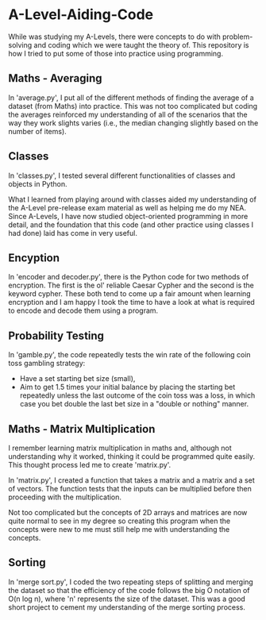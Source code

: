# A-Level-Aiding-Code
While was studying my A-Levels, there were concepts to do with problem-solving and coding which we were taught the theory of. This repository is how I tried to put some of those into practice using programming.

## Maths - Averaging

In 'average.py', I put all of the different methods of finding the average of a dataset (from Maths) into practice. This was not too complicated but coding the averages reinforced my understanding of all of the scenarios that the way they work slights varies (i.e., the median changing slightly based on the number of items).

## Classes

In 'classes.py', I tested several different functionalities of classes and objects in Python.

What I learned from playing around with classes aided my understanding of the A-Level pre-release exam material as well as helping me do my NEA. Since A-Levels, I have now studied object-oriented programming in more detail, and the foundation that this code (and other practice using classes I had done) laid has come in very useful.

## Encyption

In 'encoder and decoder.py', there is the Python code for two methods of encryption. The first is the ol' reliable Caesar Cypher and the second is the keyword cypher. These both tend to come up a fair amount when learning encryption and I am happy I took the time to have a look at what is required to encode and decode them using a program.

## Probability Testing

In 'gamble.py', the code repeatedly tests the win rate of the following coin toss gambling strategy:
  
- Have a set starting bet size (small),
- Aim to get 1.5 times your initial balance by placing the starting bet repeatedly unless the last outcome of the coin toss was a loss, in which case you bet double the last bet size in a "double or nothing" manner.

## Maths - Matrix Multiplication

I remember learning matrix multiplication in maths and, although not understanding why it worked, thinking it could be programmed quite easily. This thought process led me to create 'matrix.py'.

In 'matrix.py', I created a function that takes a matrix and a matrix and a set of vectors. The function tests that the inputs can be multiplied before then proceeding with the multiplication.

Not too complicated but the concepts of 2D arrays and matrices are now quite normal to see in my degree so creating this program when the concepts were new to me must still help me with understanding the concepts.

## Sorting

In 'merge sort.py', I coded the two repeating steps of splitting and merging the dataset so that the efficiency of the code follows the big O notation of O(n log n), where 'n' represents the size of the dataset. This was a good short project to cement my understanding of the merge sorting process.
